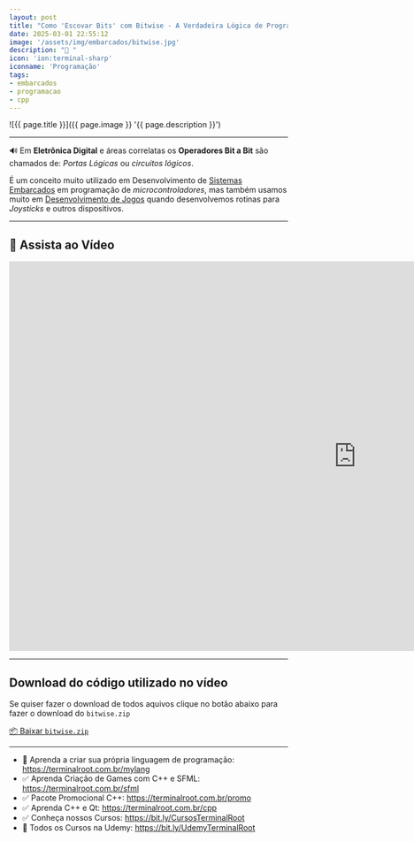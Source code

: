 ```yaml
---
layout: post
title: "Como 'Escovar Bits' com Bitwise - A Verdadeira Lógica de Programação"
date: 2025-03-01 22:55:12
image: '/assets/img/embarcados/bitwise.jpg'
description: "🚀 "
icon: 'ion:terminal-sharp'
iconname: 'Programação'
tags:
- embarcados
- programacao
- cpp
---
```


![{{ page.title }}]({{ page.image }} '{{ page.description }}')

---

🔊 Em **Eletrônica Digital** e áreas correlatas os **Operadores Bit a Bit** são chamados de: *Portas Lógicas* ou *circuitos lógicos*.

É um conceito muito utilizado em Desenvolvimento de [Sistemas Embarcados](https://terminalroot.com.br/tags#embarcados) em programação de *microcontroladores*, mas também usamos muito em [Desenvolvimento de Jogos](https://terminalroot.com.br/tags#gamedev) quando desenvolvemos rotinas para *Joysticks* e outros dispositivos.

---

## 🚀 Assista ao Vídeo

<iframe width="1253" height="705" src="https://www.youtube.com/embed/gsg_yIqV6WI" title="Como Escovar Bits com Bitwise - A Verdadeira Lógica de Programação" frameborder="0" allow="accelerometer; autoplay; clipboard-write; encrypted-media; gyroscope; picture-in-picture" allowfullscreen></iframe>

---

## Download do código utilizado no vídeo
Se quiser fazer o download de todos aquivos clique no botão abaixo para fazer o download do `bitwise.zip`

<a href="https://terminalroot.com.br/downs/bitwise.zip" class="btn btn-danger btn-lg">📦 Baixar <code>bitwise.zip</code></a>

---

+ 👑 Aprenda a criar sua própria linguagem de programação: <https://terminalroot.com.br/mylang>
+ ✅ Aprenda Criação de Games com C++ e SFML: <https://terminalroot.com.br/sfml>
+ ✅ Pacote Promocional C++: <https://terminalroot.com.br/promo>
+ ✅ Aprenda C++ e Qt: <https://terminalroot.com.br/cpp>
+ ✅ Conheça nossos Cursos: <https://bit.ly/CursosTerminalRoot>
+ 🎁 Todos os Cursos na Udemy: <https://bit.ly/UdemyTerminalRoot>


